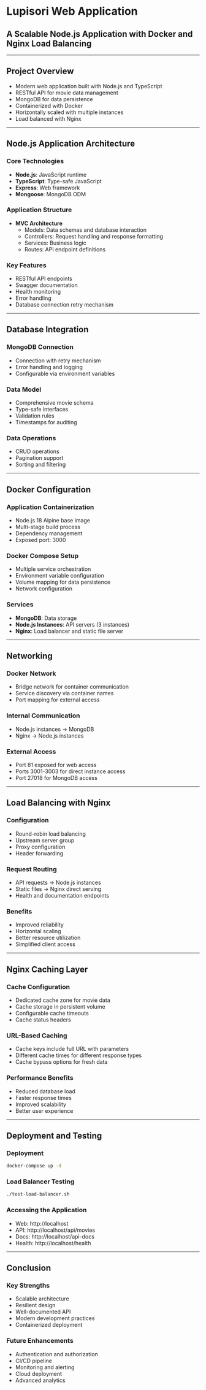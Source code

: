 # Lupisori Web Application
## A Scalable Node.js Application with Docker and Nginx Load Balancing

---

## Project Overview

- Modern web application built with Node.js and TypeScript
- RESTful API for movie data management
- MongoDB for data persistence
- Containerized with Docker
- Horizontally scaled with multiple instances
- Load balanced with Nginx

---

## Node.js Application Architecture

### Core Technologies
- **Node.js**: JavaScript runtime
- **TypeScript**: Type-safe JavaScript
- **Express**: Web framework
- **Mongoose**: MongoDB ODM

### Application Structure
- **MVC Architecture**
  - Models: Data schemas and database interaction
  - Controllers: Request handling and response formatting
  - Services: Business logic
  - Routes: API endpoint definitions

### Key Features
- RESTful API endpoints
- Swagger documentation
- Health monitoring
- Error handling
- Database connection retry mechanism

---

## Database Integration

### MongoDB Connection
- Connection with retry mechanism
- Error handling and logging
- Configurable via environment variables

### Data Model
- Comprehensive movie schema
- Type-safe interfaces
- Validation rules
- Timestamps for auditing

### Data Operations
- CRUD operations
- Pagination support
- Sorting and filtering

---

## Docker Configuration

### Application Containerization
- Node.js 18 Alpine base image
- Multi-stage build process
- Dependency management
- Exposed port: 3000

### Docker Compose Setup
- Multiple service orchestration
- Environment variable configuration
- Volume mapping for data persistence
- Network configuration

### Services
- **MongoDB**: Data storage
- **Node.js Instances**: API servers (3 instances)
- **Nginx**: Load balancer and static file server

---

## Networking

### Docker Network
- Bridge network for container communication
- Service discovery via container names
- Port mapping for external access

### Internal Communication
- Node.js instances → MongoDB
- Nginx → Node.js instances

### External Access
- Port 81 exposed for web access
- Ports 3001-3003 for direct instance access
- Port 27018 for MongoDB access

---

## Load Balancing with Nginx

### Configuration
- Round-robin load balancing
- Upstream server group
- Proxy configuration
- Header forwarding

### Request Routing
- API requests → Node.js instances
- Static files → Nginx direct serving
- Health and documentation endpoints

### Benefits
- Improved reliability
- Horizontal scaling
- Better resource utilization
- Simplified client access

---

## Nginx Caching Layer

### Cache Configuration
- Dedicated cache zone for movie data
- Cache storage in persistent volume
- Configurable cache timeouts
- Cache status headers

### URL-Based Caching
- Cache keys include full URL with parameters
- Different cache times for different response types
- Cache bypass options for fresh data

### Performance Benefits
- Reduced database load
- Faster response times
- Improved scalability
- Better user experience

---

## Deployment and Testing

### Deployment
```bash
docker-compose up -d
```

### Load Balancer Testing
```bash
./test-load-balancer.sh
```

### Accessing the Application
- Web: http://localhost
- API: http://localhost/api/movies
- Docs: http://localhost/api-docs
- Health: http://localhost/health

---

## Conclusion

### Key Strengths
- Scalable architecture
- Resilient design
- Well-documented API
- Modern development practices
- Containerized deployment

### Future Enhancements
- Authentication and authorization
- CI/CD pipeline
- Monitoring and alerting
- Cloud deployment
- Advanced analytics

